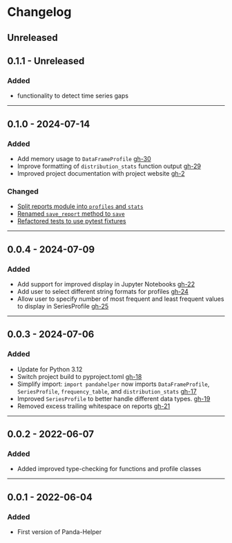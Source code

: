 # Changelog

## Unreleased

## 0.1.1 - Unreleased
### Added
- functionality to detect time series gaps

____
## 0.1.0 - 2024-07-14
### Added
- Add memory usage to `DataFrameProfile` [gh-30](https://github.com/ray310/Panda-Helper/issues/30)
- Improve formatting of `distribution_stats` function output [gh-29](https://github.com/ray310/Panda-Helper/issues/29)
- Improved project documentation with project website [gh-2](https://github.com/ray310/Panda-Helper/issues/2)

### Changed
- [Split reports module into `profiles` and `stats`](https://github.com/ray310/Panda-Helper/commit/93320860834e757ab18d86c2b9334efb05738662)
- [Renamed `save_report` method to `save`](https://github.com/ray310/Panda-Helper/commit/876c5f5af8906081f96aff1f1f0ba9d5754a719a)
- [Refactored tests to use pytest fixtures](https://github.com/ray310/Panda-Helper/commit/ff2bf2dd6e73dd4747b62faef4bd350949866a91)

____
## 0.0.4 - 2024-07-09
### Added
- Add support for improved display in Jupyter Notebooks [gh-22](https://github.com/ray310/Panda-Helper/issues/22)
- Add user to select different string formats for profiles [gh-24](https://github.com/ray310/Panda-Helper/issues/24)
- Allow user to specify number of most frequent and least frequent values to display in SeriesProfile [gh-25](https://github.com/ray310/Panda-Helper/issues/25)

____
## 0.0.3 - 2024-07-06
### Added
- Update for Python 3.12
- Switch project build to pyproject.toml [gh-18](https://github.com/ray310/Panda-Helper/issues/18)
- Simplify import: `import pandahelper` now imports `DataFrameProfile`, `SeriesProfile`, `frequency_table`, and `distribution_stats` [gh-17](https://github.com/ray310/Panda-Helper/issues/17)
- Improved `SeriesProfile` to better handle different data types. [gh-19](https://github.com/ray310/Panda-Helper/issues/19)
- Removed excess trailing whitespace on reports [gh-21](https://github.com/ray310/Panda-Helper/issues/21)
____
## 0.0.2 - 2022-06-07
### Added
- Added improved type-checking for functions and profile classes

____
## 0.0.1 - 2022-06-04
### Added
- First version of Panda-Helper
